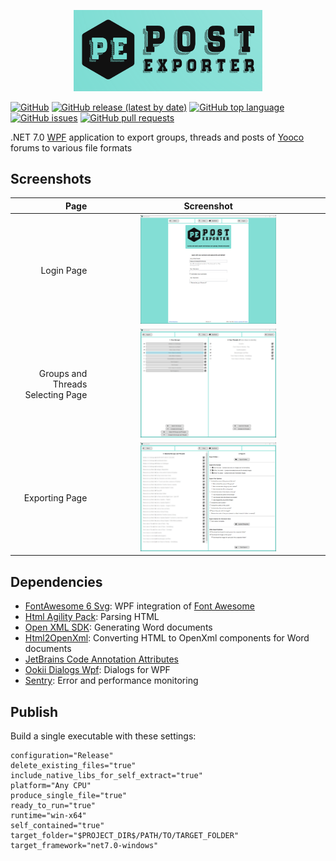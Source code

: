 <p align="center">
  <img alt="Post Exporter Logo" width="60%" src="PostExporter/Resources/splash-screen-logo.png">
</p>

[![GitHub](https://img.shields.io/github/license/maximilian-hammerl/post-exporter)](https://choosealicense.com/licenses/mit/)
[![GitHub release (latest by date)](https://img.shields.io/github/v/release/maximilian-hammerl/post-exporter)](https://github.com/maximilian-hammerl/post-exporter/releases)
[![GitHub top language](https://img.shields.io/github/languages/top/maximilian-hammerl/post-exporter)](https://github.com/maximilian-hammerl/post-exporter/search?l=c%23)
[![GitHub issues](https://img.shields.io/github/issues-raw/maximilian-hammerl/post-exporter)](https://github.com/maximilian-hammerl/post-exporter/issues)
[![GitHub pull requests](https://img.shields.io/github/issues-pr-raw/maximilian-hammerl/post-exporter)](https://github.com/maximilian-hammerl/post-exporter/pulls)

.NET 7.0 [WPF](https://learn.microsoft.com/en-us/visualstudio/designers/getting-started-with-wpf) application to export groups, threads and posts of [Yooco](https://www.yooco.de) forums to various file formats

## Screenshots

|                              Page |                                     Screenshot                                      |
|----------------------------------:|:-----------------------------------------------------------------------------------:|
|                        Login Page |  <img alt="Post Exporter Login Page" width="60%" src="screenshots/page-login.png">  |
| Groups and Threads Selecting Page | <img alt="Post Exporter Select Page" width="60%" src="screenshots/page-select.png"> |
|                    Exporting Page | <img alt="Post Exporter Export Page" width="60%" src="screenshots/page-export.png"> |

## Dependencies

- [FontAwesome 6 Svg](https://github.com/MartinTopfstedt/FontAwesome6): WPF integration of [Font Awesome](https://fontawesome.com/)
- [Html Agility Pack](https://html-agility-pack.net): Parsing HTML
- [Open XML SDK](https://github.com/OfficeDev/Open-XML-SDK): Generating Word documents
- [Html2OpenXml](https://github.com/onizet/html2openxml): Converting HTML to OpenXml components for Word documents
- [JetBrains Code Annotation Attributes](https://www.jetbrains.com/help/resharper/Code_Analysis__Code_Annotations.html)
- [Ookii Dialogs Wpf](https://github.com/ookii-dialogs/ookii-dialogs-wpf): Dialogs for WPF
- [Sentry](https://sentry.io/for/csharp/): Error and performance monitoring

## Publish

Build a single executable with these settings:

```
configuration="Release"
delete_existing_files="true"
include_native_libs_for_self_extract="true"
platform="Any CPU"
produce_single_file="true"
ready_to_run="true"
runtime="win-x64"
self_contained="true"
target_folder="$PROJECT_DIR$/PATH/TO/TARGET_FOLDER"
target_framework="net7.0-windows"
```

